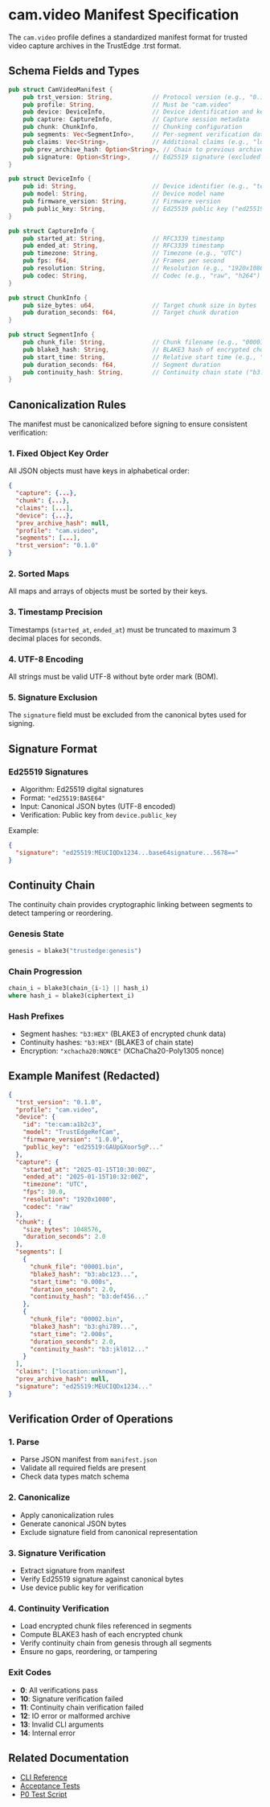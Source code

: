 <!--
Copyright (c) 2025 TRUSTEDGE LABS LLC
MPL-2.0: https://mozilla.org/MPL/2.0/
Project: trustedge — Privacy and trust at the edge.
GitHub: https://github.com/johnzilla/trustedge
-->


# cam.video Manifest Specification

The `cam.video` profile defines a standardized manifest format for trusted video capture archives in the TrustEdge .trst format.

## Schema Fields and Types

```rust
pub struct CamVideoManifest {
    pub trst_version: String,           // Protocol version (e.g., "0.1.0")
    pub profile: String,                // Must be "cam.video"
    pub device: DeviceInfo,             // Device identification and keys
    pub capture: CaptureInfo,           // Capture session metadata
    pub chunk: ChunkInfo,               // Chunking configuration
    pub segments: Vec<SegmentInfo>,     // Per-segment verification data
    pub claims: Vec<String>,            // Additional claims (e.g., "location:unknown")
    pub prev_archive_hash: Option<String>, // Chain to previous archive (optional)
    pub signature: Option<String>,      // Ed25519 signature (excluded from canonical bytes)
}

pub struct DeviceInfo {
    pub id: String,                     // Device identifier (e.g., "te:cam:a1b2c3")
    pub model: String,                  // Device model name
    pub firmware_version: String,       // Firmware version
    pub public_key: String,             // Ed25519 public key ("ed25519:BASE64")
}

pub struct CaptureInfo {
    pub started_at: String,             // RFC3339 timestamp
    pub ended_at: String,               // RFC3339 timestamp
    pub timezone: String,               // Timezone (e.g., "UTC")
    pub fps: f64,                       // Frames per second
    pub resolution: String,             // Resolution (e.g., "1920x1080")
    pub codec: String,                  // Codec (e.g., "raw", "h264")
}

pub struct ChunkInfo {
    pub size_bytes: u64,                // Target chunk size in bytes
    pub duration_seconds: f64,          // Target chunk duration
}

pub struct SegmentInfo {
    pub chunk_file: String,             // Chunk filename (e.g., "00001.bin")
    pub blake3_hash: String,            // BLAKE3 hash of encrypted chunk ("b3:HEX")
    pub start_time: String,             // Relative start time (e.g., "1.000s")
    pub duration_seconds: f64,          // Segment duration
    pub continuity_hash: String,        // Continuity chain state ("b3:HEX")
}
```

## Canonicalization Rules

The manifest must be canonicalized before signing to ensure consistent verification:

### 1. Fixed Object Key Order
All JSON objects must have keys in alphabetical order:
```json
{
  "capture": {...},
  "chunk": {...},
  "claims": [...],
  "device": {...},
  "prev_archive_hash": null,
  "profile": "cam.video",
  "segments": [...],
  "trst_version": "0.1.0"
}
```

### 2. Sorted Maps
All maps and arrays of objects must be sorted by their keys.

### 3. Timestamp Precision
Timestamps (`started_at`, `ended_at`) must be truncated to maximum 3 decimal places for seconds.

### 4. UTF-8 Encoding
All strings must be valid UTF-8 without byte order mark (BOM).

### 5. Signature Exclusion
The `signature` field must be excluded from the canonical bytes used for signing.

## Signature Format

### Ed25519 Signatures
- Algorithm: Ed25519 digital signatures
- Format: `"ed25519:BASE64"`
- Input: Canonical JSON bytes (UTF-8 encoded)
- Verification: Public key from `device.public_key`

Example:
```json
{
  "signature": "ed25519:MEUCIQDx1234...base64signature...5678=="
}
```

## Continuity Chain

The continuity chain provides cryptographic linking between segments to detect tampering or reordering.

### Genesis State
```rust
genesis = blake3("trustedge:genesis")
```

### Chain Progression
```rust
chain_i = blake3(chain_{i-1} || hash_i)
where hash_i = blake3(ciphertext_i)
```

### Hash Prefixes
- Segment hashes: `"b3:HEX"` (BLAKE3 of encrypted chunk data)
- Continuity hashes: `"b3:HEX"` (BLAKE3 of chain state)
- Encryption: `"xchacha20:NONCE"` (XChaCha20-Poly1305 nonce)

## Example Manifest (Redacted)

```json
{
  "trst_version": "0.1.0",
  "profile": "cam.video",
  "device": {
    "id": "te:cam:a1b2c3",
    "model": "TrustEdgeRefCam",
    "firmware_version": "1.0.0",
    "public_key": "ed25519:GAUpGXoor5gP..."
  },
  "capture": {
    "started_at": "2025-01-15T10:30:00Z",
    "ended_at": "2025-01-15T10:32:00Z",
    "timezone": "UTC",
    "fps": 30.0,
    "resolution": "1920x1080",
    "codec": "raw"
  },
  "chunk": {
    "size_bytes": 1048576,
    "duration_seconds": 2.0
  },
  "segments": [
    {
      "chunk_file": "00001.bin",
      "blake3_hash": "b3:abc123...",
      "start_time": "0.000s",
      "duration_seconds": 2.0,
      "continuity_hash": "b3:def456..."
    },
    {
      "chunk_file": "00002.bin",
      "blake3_hash": "b3:ghi789...",
      "start_time": "2.000s",
      "duration_seconds": 2.0,
      "continuity_hash": "b3:jkl012..."
    }
  ],
  "claims": ["location:unknown"],
  "prev_archive_hash": null,
  "signature": "ed25519:MEUCIQDx1234..."
}
```

## Verification Order of Operations

### 1. Parse
- Parse JSON manifest from `manifest.json`
- Validate all required fields are present
- Check data types match schema

### 2. Canonicalize
- Apply canonicalization rules
- Generate canonical JSON bytes
- Exclude signature field from canonical representation

### 3. Signature Verification
- Extract signature from manifest
- Verify Ed25519 signature against canonical bytes
- Use device public key for verification

### 4. Continuity Verification
- Load encrypted chunk files referenced in segments
- Compute BLAKE3 hash of each encrypted chunk
- Verify continuity chain from genesis through all segments
- Ensure no gaps, reordering, or tampering

### Exit Codes
- **0**: All verifications pass
- **10**: Signature verification failed
- **11**: Continuity chain verification failed
- **12**: IO error or malformed archive
- **13**: Invalid CLI arguments
- **14**: Internal error

## Related Documentation

- [CLI Reference](../README.md#p0-golden-path-2-minutes)
- [Acceptance Tests](../trst-cli/tests/acceptance.rs)
- [P0 Test Script](../p0_acceptance.sh)